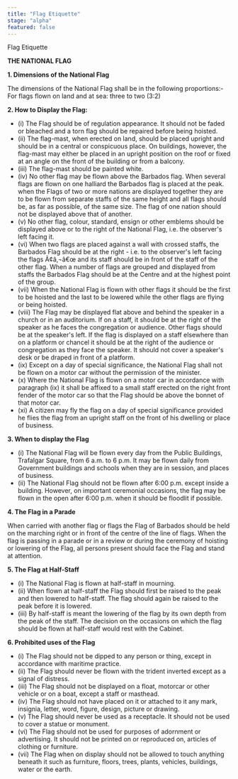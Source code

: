 ```yaml
---
title: "Flag Etiquette"
stage: "alpha"
featured: false
---
```


Flag Etiquette

**THE NATIONAL FLAG**

**1. Dimensions of the National Flag**

The dimensions of the National Flag shall be in the following proportions:- For flags flown on land and at sea: three to two (3:2)

**2. How to Display the Flag:**

- (i) The Flag should be of regulation appearance. It should not be faded or bleached and a torn flag should be repaired before being hoisted.
- (ii) The flag-mast, when erected on land, should be placed upright and should be in a central or conspicuous place. On buildings, however, the flag-mast may either be placed in an upright position on the roof or fixed at an angle on the front of the building or from a balcony.
- (iii) The flag-mast should be painted white.
- (iv) No other flag may be flown above the Barbados flag. When several flags are flown on one halliard the Barbados flag is placed at the peak. when the Flags of two or more nations are displayed together they are to be flown from separate staffs of the same height and all flags should be, as far as possible, of the same size. The flag of one nation should not be displayed above that of another.
- (v) No other flag, colour, standard, ensign or other emblems should be displayed above or to the right of the National Flag, i.e. the observer's left facing it.
- (vi) When two flags are placed against a wall with crossed staffs, the Barbados Flag should be at the right - i.e. to the observer's left facing the flags Ã¢â‚¬â€œ and its staff should be in front of the staff of the other flag. When a number of flags are grouped and displayed from staffs the Barbados Flag should be at the Centre and at the highest point of the group.
- (vii) When the National Flag is flown with other flags it should be the first to be hoisted and the last to be lowered while the other flags are flying or being hoisted.
- (viii) The Flag may be displayed flat above and behind the speaker in a church or in an auditorium. If on a staff, it should be at the right of the speaker as he faces the congregation or audience. Other flags should be at the speaker's left. If the flag is displayed on a staff elsewhere than on a platform or chancel it should be at the right of the audience or congregation as they face the speaker. It should not cover a speaker's desk or be draped in front of a platform.
- (ix) Except on a day of special significance, the National Flag shall not be flown on a motor car without the permission of the minister.
- (x) Where the National Flag is flown on a motor car in accordance with paragraph (ix) it shall be affixed to a small staff erected on the right front fender of the motor car so that the Flag should be above the bonnet of that motor car.
- (xi) A citizen may fly the flag on a day of special significance provided he flies the flag from an upright staff on the front of his dwelling or place of business.

**3. When to display the Flag**

- (i) The National Flag will be flown every day from the Public Buildings, Trafalgar Square, from 6 a.m. to 6 p.m. It may be flown daily from Government buildings and schools when they are in session, and places of business.
- (ii) The National Flag should not be flown after 6:00 p.m. except inside a building. However, on important ceremonial occasions, the flag may be flown in the open after 6:00 p.m. when it should be floodlit if possible.

**4. The Flag in a Parade**

When carried with another flag or flags the Flag of Barbados should be held on the marching right or in front of the centre of the line of flags. When the flag is passing in a parade or in a review or during the ceremony of hoisting or lowering of the Flag, all persons present should face the Flag and stand at attention.

**5. The Flag at Half-Staff**

- (i) The National Flag is flown at half-staff in mourning.
- (ii) When flown at half-staff the Flag should first be raised to the peak and then lowered to half-staff. The flag should again be raised to the peak before it is lowered.
- (iii) By half-staff is meant the lowering of the flag by its own depth from the peak of the staff.
The decision on the occasions on which the flag should be flown at half-staff would rest with the Cabinet.

**6. Prohibited uses of the Flag**

- (i) The Flag should not be dipped to any person or thing, except in accordance with maritime practice.
- (ii) The Flag should never be flown with the trident inverted except as a signal of distress.
- (iii) The Flag should not be displayed on a float, motorcar or other vehicle or on a boat, except a staff or masthead.
- (iv) The Flag should not have placed on it or attached to it any mark, insignia, letter, word, figure, design, picture or drawing.
- (v) The Flag should never be used as a receptacle. It should not be used to cover a statue or monument.
- (vi) The Flag should not be used for purposes of adornment or advertising. It should not be printed on or reproduced on, articles of clothing or furniture.
- (vii) The Flag when on display should not be allowed to touch anything beneath it such as furniture, floors, trees, plants, vehicles, buildings, water or the earth.
